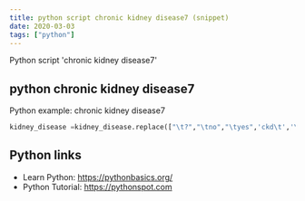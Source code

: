```yaml
---
title: python script chronic kidney disease7 (snippet)
date: 2020-03-03
tags: ["python"]
---
```

Python script 'chronic kidney disease7'


## python chronic kidney disease7

Python example: chronic kidney disease7

```python
kidney_disease =kidney_disease.replace(["\t?","\tno","\tyes",'ckd\t','\t43',],[np.nan,"no","yes",'ckd','43'])

```

## Python links

- Learn Python: https://pythonbasics.org/
- Python Tutorial: https://pythonspot.com
